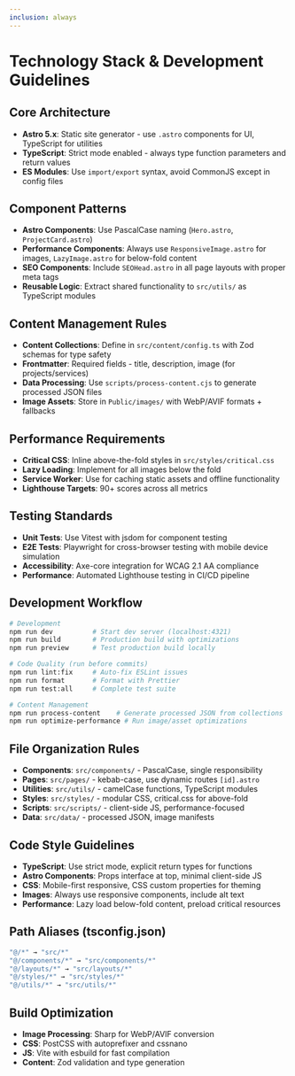 ```yaml
---
inclusion: always
---
```


# Technology Stack & Development Guidelines

## Core Architecture
- **Astro 5.x**: Static site generator - use `.astro` components for UI, TypeScript for utilities
- **TypeScript**: Strict mode enabled - always type function parameters and return values
- **ES Modules**: Use `import/export` syntax, avoid CommonJS except in config files

## Component Patterns
- **Astro Components**: Use PascalCase naming (`Hero.astro`, `ProjectCard.astro`)
- **Performance Components**: Always use `ResponsiveImage.astro` for images, `LazyImage.astro` for below-fold content
- **SEO Components**: Include `SEOHead.astro` in all page layouts with proper meta tags
- **Reusable Logic**: Extract shared functionality to `src/utils/` as TypeScript modules

## Content Management Rules
- **Content Collections**: Define in `src/content/config.ts` with Zod schemas for type safety
- **Frontmatter**: Required fields - title, description, image (for projects/services)
- **Data Processing**: Use `scripts/process-content.cjs` to generate processed JSON files
- **Image Assets**: Store in `Public/images/` with WebP/AVIF formats + fallbacks

## Performance Requirements
- **Critical CSS**: Inline above-the-fold styles in `src/styles/critical.css`
- **Lazy Loading**: Implement for all images below the fold
- **Service Worker**: Use for caching static assets and offline functionality
- **Lighthouse Targets**: 90+ scores across all metrics

## Testing Standards
- **Unit Tests**: Use Vitest with jsdom for component testing
- **E2E Tests**: Playwright for cross-browser testing with mobile device simulation
- **Accessibility**: Axe-core integration for WCAG 2.1 AA compliance
- **Performance**: Automated Lighthouse testing in CI/CD pipeline

## Development Workflow
```bash
# Development
npm run dev          # Start dev server (localhost:4321)
npm run build        # Production build with optimizations
npm run preview      # Test production build locally

# Code Quality (run before commits)
npm run lint:fix     # Auto-fix ESLint issues
npm run format       # Format with Prettier
npm run test:all     # Complete test suite

# Content Management
npm run process-content    # Generate processed JSON from collections
npm run optimize-performance # Run image/asset optimizations
```

## File Organization Rules
- **Components**: `src/components/` - PascalCase, single responsibility
- **Pages**: `src/pages/` - kebab-case, use dynamic routes `[id].astro`
- **Utilities**: `src/utils/` - camelCase functions, TypeScript modules
- **Styles**: `src/styles/` - modular CSS, critical.css for above-fold
- **Scripts**: `src/scripts/` - client-side JS, performance-focused
- **Data**: `src/data/` - processed JSON, image manifests

## Code Style Guidelines
- **TypeScript**: Use strict mode, explicit return types for functions
- **Astro Components**: Props interface at top, minimal client-side JS
- **CSS**: Mobile-first responsive, CSS custom properties for theming
- **Images**: Always use responsive components, include alt text
- **Performance**: Lazy load below-fold content, preload critical resources

## Path Aliases (tsconfig.json)
```typescript
"@/*" → "src/*"
"@/components/*" → "src/components/*"
"@/layouts/*" → "src/layouts/*"
"@/styles/*" → "src/styles/*"
"@/utils/*" → "src/utils/*"
```

## Build Optimization
- **Image Processing**: Sharp for WebP/AVIF conversion
- **CSS**: PostCSS with autoprefixer and cssnano
- **JS**: Vite with esbuild for fast compilation
- **Content**: Zod validation and type generation
